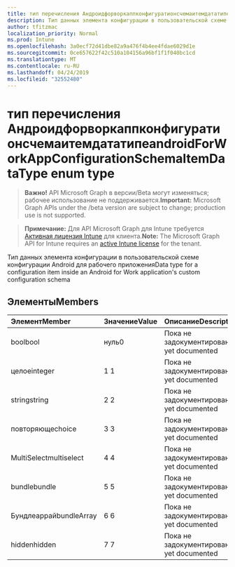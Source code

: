 ```yaml
---
title: тип перечисления Андроидфорворкаппконфигуратионсчемаитемдататипе
description: Тип данных элемента конфигурации в пользовательской схеме конфигурации Android для рабочего приложения
author: tfitzmac
localization_priority: Normal
ms.prod: Intune
ms.openlocfilehash: 3a0ecf72d41dbe82a9a476f4b4ee4fdae6029d1e
ms.sourcegitcommit: 0ce657622f42c510a104156a96bf1f1f040bc1cd
ms.translationtype: MT
ms.contentlocale: ru-RU
ms.lasthandoff: 04/24/2019
ms.locfileid: "32552480"
---
```

# <a name="androidforworkappconfigurationschemaitemdatatype-enum-type"></a><span data-ttu-id="06c35-103">тип перечисления Андроидфорворкаппконфигуратионсчемаитемдататипе</span><span class="sxs-lookup"><span data-stu-id="06c35-103">androidForWorkAppConfigurationSchemaItemDataType enum type</span></span>

> <span data-ttu-id="06c35-104">**Важно!** API Microsoft Graph в версии/Beta могут изменяться; рабочее использование не поддерживается.</span><span class="sxs-lookup"><span data-stu-id="06c35-104">**Important:** Microsoft Graph APIs under the /beta version are subject to change; production use is not supported.</span></span>

> <span data-ttu-id="06c35-105">**Примечание:** Для API Microsoft Graph для Intune требуется [Активная лицензия Intune](https://go.microsoft.com/fwlink/?linkid=839381) для клиента.</span><span class="sxs-lookup"><span data-stu-id="06c35-105">**Note:** The Microsoft Graph API for Intune requires an [active Intune license](https://go.microsoft.com/fwlink/?linkid=839381) for the tenant.</span></span>

<span data-ttu-id="06c35-106">Тип данных элемента конфигурации в пользовательской схеме конфигурации Android для рабочего приложения</span><span class="sxs-lookup"><span data-stu-id="06c35-106">Data type for a configuration item inside an Android for Work application's custom configuration schema</span></span>

## <a name="members"></a><span data-ttu-id="06c35-107">Элементы</span><span class="sxs-lookup"><span data-stu-id="06c35-107">Members</span></span>
|<span data-ttu-id="06c35-108">Элемент</span><span class="sxs-lookup"><span data-stu-id="06c35-108">Member</span></span>|<span data-ttu-id="06c35-109">Значение</span><span class="sxs-lookup"><span data-stu-id="06c35-109">Value</span></span>|<span data-ttu-id="06c35-110">Описание</span><span class="sxs-lookup"><span data-stu-id="06c35-110">Description</span></span>|
|:---|:---|:---|
|<span data-ttu-id="06c35-111">bool</span><span class="sxs-lookup"><span data-stu-id="06c35-111">bool</span></span>|<span data-ttu-id="06c35-112">нуль</span><span class="sxs-lookup"><span data-stu-id="06c35-112">0</span></span>|<span data-ttu-id="06c35-113">Пока не задокументировано.</span><span class="sxs-lookup"><span data-stu-id="06c35-113">Not yet documented</span></span>|
|<span data-ttu-id="06c35-114">целое</span><span class="sxs-lookup"><span data-stu-id="06c35-114">integer</span></span>|<span data-ttu-id="06c35-115">1 </span><span class="sxs-lookup"><span data-stu-id="06c35-115">1</span></span>|<span data-ttu-id="06c35-116">Пока не задокументировано.</span><span class="sxs-lookup"><span data-stu-id="06c35-116">Not yet documented</span></span>|
|<span data-ttu-id="06c35-117">string</span><span class="sxs-lookup"><span data-stu-id="06c35-117">string</span></span>|<span data-ttu-id="06c35-118">2 </span><span class="sxs-lookup"><span data-stu-id="06c35-118">2</span></span>|<span data-ttu-id="06c35-119">Пока не задокументировано.</span><span class="sxs-lookup"><span data-stu-id="06c35-119">Not yet documented</span></span>|
|<span data-ttu-id="06c35-120">повторяюще</span><span class="sxs-lookup"><span data-stu-id="06c35-120">choice</span></span>|<span data-ttu-id="06c35-121">3 </span><span class="sxs-lookup"><span data-stu-id="06c35-121">3</span></span>|<span data-ttu-id="06c35-122">Пока не задокументировано.</span><span class="sxs-lookup"><span data-stu-id="06c35-122">Not yet documented</span></span>|
|<span data-ttu-id="06c35-123">MultiSelect</span><span class="sxs-lookup"><span data-stu-id="06c35-123">multiselect</span></span>|<span data-ttu-id="06c35-124">4 </span><span class="sxs-lookup"><span data-stu-id="06c35-124">4</span></span>|<span data-ttu-id="06c35-125">Пока не задокументировано.</span><span class="sxs-lookup"><span data-stu-id="06c35-125">Not yet documented</span></span>|
|<span data-ttu-id="06c35-126">bundle</span><span class="sxs-lookup"><span data-stu-id="06c35-126">bundle</span></span>|<span data-ttu-id="06c35-127">5 </span><span class="sxs-lookup"><span data-stu-id="06c35-127">5</span></span>|<span data-ttu-id="06c35-128">Пока не задокументировано.</span><span class="sxs-lookup"><span data-stu-id="06c35-128">Not yet documented</span></span>|
|<span data-ttu-id="06c35-129">Бундлеаррай</span><span class="sxs-lookup"><span data-stu-id="06c35-129">bundleArray</span></span>|<span data-ttu-id="06c35-130">6 </span><span class="sxs-lookup"><span data-stu-id="06c35-130">6</span></span>|<span data-ttu-id="06c35-131">Пока не задокументировано.</span><span class="sxs-lookup"><span data-stu-id="06c35-131">Not yet documented</span></span>|
|<span data-ttu-id="06c35-132">hidden</span><span class="sxs-lookup"><span data-stu-id="06c35-132">hidden</span></span>|<span data-ttu-id="06c35-133">7 </span><span class="sxs-lookup"><span data-stu-id="06c35-133">7</span></span>|<span data-ttu-id="06c35-134">Пока не задокументировано.</span><span class="sxs-lookup"><span data-stu-id="06c35-134">Not yet documented</span></span>|





